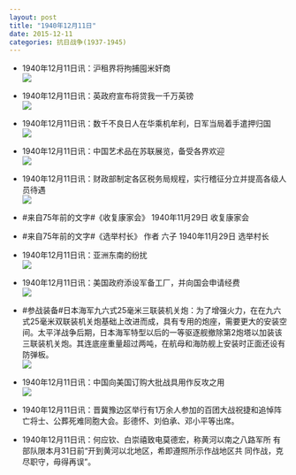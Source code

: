 ```yaml
---
layout: post
title: "1940年12月11日"
date: 2015-12-11
categories: 抗日战争(1937-1945)
---
```


<meta name="referrer" content="no-referrer" />

- 1940年12月11日讯：沪租界将拘捕囤米奸商 <br/><img src="https://ww3.sinaimg.cn/large/aca367d8jw1eyw4f2i5f2j20f905p3zb.jpg" />

- 1940年12月11日讯：英政府宣布将贷我一千万英镑 <br/><img src="https://ww3.sinaimg.cn/large/aca367d8jw1eyw2olis2gj20fq0hd40t.jpg" />

- 1940年12月11日讯：数千不良日人在华乘机牟利，日军当局着手遣押归国 <br/><img src="https://ww1.sinaimg.cn/large/aca367d8jw1eyw0ygfk99j20e90ds0v7.jpg" />

- 1940年12月11日讯：中国艺术品在苏联展览，备受各界欢迎 <br/><img src="https://ww4.sinaimg.cn/large/aca367d8jw1eyvz7r81p5j20mi06s0v5.jpg" />

- 1940年12月11日讯：财政部制定各区税务局规程，实行稽征分立并提高各级人员待遇 <br/><img src="https://ww1.sinaimg.cn/large/aca367d8jw1eyvu0cdhmwj20cr0boq4z.jpg" />

- #来自75年前的文字#《收复康家会》 1940年11月29日 收复康家会 

- #来自75年前的文字#《选举村长》 作者 六子 1940年11月29日 选举村长 

- 1940年12月11日讯：亚洲东南的纷扰 <br/><img src="https://ww3.sinaimg.cn/large/aca367d8jw1eyvlbla4swj20lw0xone2.jpg" />

- 1940年12月11日讯：美国政府添设军备工厂，并向国会申请经费 <br/><img src="https://ww4.sinaimg.cn/large/aca367d8jw1eyvjligzn7j20du06ugn0.jpg" />

- #参战装备#日本海军九六式25毫米三联装机关炮：为了增强火力，在在九六式25毫米双联装机关炮基础上改进而成，具有专用的炮座，需要更大的安装空间。太平洋战争后期，日本海军特型以后的一等驱逐舰撤除第2炮塔以加装该三联装机关炮。其连底座重量超过两吨，在航母和海防舰上安装时正面还设有防弹板。 <br/><img src="https://ww3.sinaimg.cn/large/aca367d8jw1eyvhkwujz4j20ci0smafj.jpg" />

- 1940年12月11日讯：中国向美国订购大批战具用作反攻之用 <br/><img src="https://ww4.sinaimg.cn/large/aca367d8jw1eyvg4gt8bej209f0hcwh3.jpg" />

- 1940年12月11日讯：晋冀豫边区举行有1万余人参加的百团大战祝捷和追悼阵亡将士、公葬死难同胞大会。彭德怀、刘伯承、邓小平等出席。 

- 1940年12月11日讯：何应钦、白崇禧致电莫德宏，称黄河以南之八路军所 有部队限本月31日前“开到黄河以北地区，希即遵照所示作战地区共 同作战，克尽职守，毋得再误”。 

